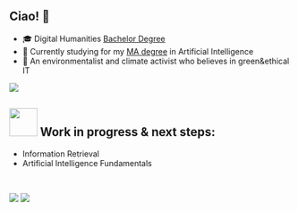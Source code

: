 ## Ciao! 👋
- 🎓 Digital Humanities [Bachelor Degree](https://infouma.fileli.unipi.it/)
- 🧠 Currently studying for my [MA degree](https://didattica.di.unipi.it/laurea-magistrale-in-informatica/curricula/curriculum-artificial-intelligence/) in Artificial Intelligence
- 🌱 An environmentalist and climate activist who believes in green&ethical IT
<!--
## Fields of interest:
  - Computational Linguistics & Human Language Technologies
  - Information Retrieval
-->

<a href="https://github.com/anuraghazra/github-readme-stats">
  <img align="center" src="https://github-readme-stats.vercel.app/api/top-langs/?username=francescapoli98&langs_count=6&layout=compact&theme=synthwave " />
</a>


<br/>

## <img src="https://media0.giphy.com/media/LDNJQFfOEs2TmogZDs/giphy.gif?cid=ecf05e47y3v12ibqoy08gbmr1tkxmupx694efteoa8h1ijh5&rid=giphy.gif&ct=s" style="width: 50px;"> Work in progress & next steps:
- Information Retrieval
- Artificial Intelligence Fundamentals

<br/>

[![](https://img.shields.io/badge/-LinkedIn-informational?style=for-the-badge&logo=linkedin&logoColor=white&color=2867B2)](https://www.linkedin.com/in/francesca-poli-dh) 
[![](https://img.shields.io/badge/ProtonMail-8B89CC?style=for-the-badge&logo=protonmail&logoColor=white)](mailto:francescapolif@protonmail.com)


<!--
## Some of my previous work
[![Readme Card](https://github-readme-stats.vercel.app/api/pin/?username=francescapoli98&repo=bachelor-thesis-project&theme=omni)](https://github.com/francescapoli98/bachelor-thesis-project) 
<br/>
[![Readme Card](https://github-readme-stats.vercel.app/api/pin/?username=francescapoli98&repo=text-encoding&theme=omni)](https://github.com/francescapoli98/text-encoding) 
<br/>
[![Readme Card](https://github-readme-stats.vercel.app/api/pin/?username=francescapoli98&repo=computational-linguistics&theme=omni)](https://github.com/francescapoli98/computational-linguistics) -->
